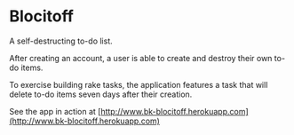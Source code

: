# Blocitoff
A self-destructing to-do list.

After creating an account, a user is able to create and destroy their own to-do items.

To exercise building rake tasks, the application features a task that will delete to-do items seven days after their creation.

See the app in action at [http://www.bk-blocitoff.herokuapp.com](http://www.bk-blocitoff.herokuapp.com)
